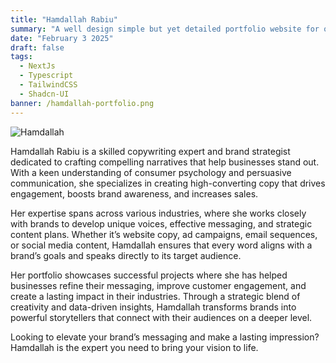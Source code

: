 ```yaml
---
title: "Hamdallah Rabiu"
summary: "A well design simple but yet detailed portfolio website for one of my clients. Hamdallah A. Rabiu."
date: "February 3 2025"
draft: false
tags:
  - NextJs
  - Typescript
  - TailwindCSS
  - Shadcn-UI
banner: /hamdallah-portfolio.png
---
```


![Hamdallah](/hamdallah-portfolio.png)

Hamdallah Rabiu is a skilled copywriting expert and brand strategist dedicated to crafting compelling narratives that help businesses stand out. With a keen understanding of consumer psychology and persuasive communication, she specializes in creating high-converting copy that drives engagement, boosts brand awareness, and increases sales.

Her expertise spans across various industries, where she works closely with brands to develop unique voices, effective messaging, and strategic content plans. Whether it’s website copy, ad campaigns, email sequences, or social media content, Hamdallah ensures that every word aligns with a brand’s goals and speaks directly to its target audience.

Her portfolio showcases successful projects where she has helped businesses refine their messaging, improve customer engagement, and create a lasting impact in their industries. Through a strategic blend of creativity and data-driven insights, Hamdallah transforms brands into powerful storytellers that connect with their audiences on a deeper level.

Looking to elevate your brand’s messaging and make a lasting impression? Hamdallah is the expert you need to bring your vision to life.
